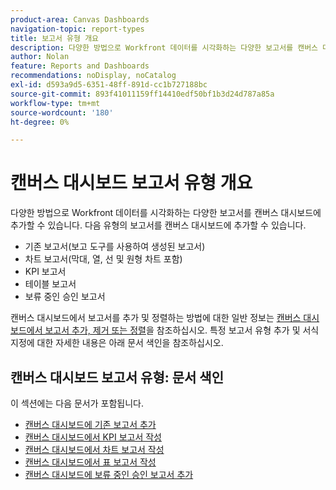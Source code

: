 ```yaml
---
product-area: Canvas Dashboards
navigation-topic: report-types
title: 보고서 유형 개요
description: 다양한 방법으로 Workfront 데이터를 시각화하는 다양한 보고서를 캔버스 대시보드에 추가할 수 있습니다.
author: Nolan
feature: Reports and Dashboards
recommendations: noDisplay, noCatalog
exl-id: d593a9d5-6351-48ff-891d-cc1b727188bc
source-git-commit: 893f41011159ff14410edf50bf1b3d24d787a85a
workflow-type: tm+mt
source-wordcount: '180'
ht-degree: 0%

---
```


# 캔버스 대시보드 보고서 유형 개요

다양한 방법으로 Workfront 데이터를 시각화하는 다양한 보고서를 캔버스 대시보드에 추가할 수 있습니다. 다음 유형의 보고서를 캔버스 대시보드에 추가할 수 있습니다.

* 기존 보고서(보고 도구를 사용하여 생성된 보고서)
* 차트 보고서(막대, 열, 선 및 원형 차트 포함)
* KPI 보고서
* 테이블 보고서
* 보류 중인 승인 보고서

캔버스 대시보드에서 보고서를 추가 및 정렬하는 방법에 대한 일반 정보는 [캔버스 대시보드에서 보고서 추가, 제거 또는 정렬](/help/quicksilver/reports-and-dashboards/canvas-dashboards/manage-canvas-dashboards/add-remove-arrange-reports.md)을 참조하십시오. 특정 보고서 유형 추가 및 서식 지정에 대한 자세한 내용은 아래 문서 색인을 참조하십시오.

## 캔버스 대시보드 보고서 유형: 문서 색인

이 섹션에는 다음 문서가 포함됩니다.

* [캔버스 대시보드에 기존 보고서 추가](/help/quicksilver/reports-and-dashboards/canvas-dashboards/report-types/add-existing-report.md)
* [캔버스 대시보드에서 KPI 보고서 작성](/help/quicksilver/reports-and-dashboards/canvas-dashboards/report-types/build-kpi-report.md)
* [캔버스 대시보드에서 차트 보고서 작성](/help/quicksilver/reports-and-dashboards/canvas-dashboards/report-types/build-chart-report.md)
* [캔버스 대시보드에서 표 보고서 작성](/help/quicksilver/reports-and-dashboards/canvas-dashboards/report-types/build-table-report.md)
* [캔버스 대시보드에 보류 중인 승인 보고서 추가](/help/quicksilver/reports-and-dashboards/canvas-dashboards/report-types/add-pending-approvals-report.md)
